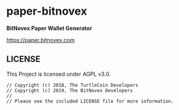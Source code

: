 # paper-bitnovex

**BitNovex Paper Wallet Generator**

https://paper.bitnovex.com

## LICENSE

This Project is licensed under AGPL v3.0.

```
// Copyright (c) 2018, The TurtleCoin Developers
// Copyright (c) 2019, The BitNovex Developers
//
// Please see the included LICENSE file for more information.
```
